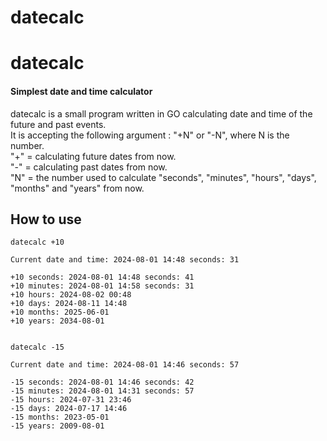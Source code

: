 # datecalc

datecalc
=======

#### Simplest date and time calculator

datecalc is a small program written in GO calculating date and time of the future and past events.\
It is accepting the following argument : "+N" or "-N", where N is the number.\
"+" = calculating future dates from now.\
"-" = calculating past dates from now.\
"N" = the number used to calculate "seconds", "minutes", "hours", "days", "months" and "years" from now.


How to use
-----------

    datecalc +10

    Current date and time: 2024-08-01 14:48 seconds: 31

    +10 seconds: 2024-08-01 14:48 seconds: 41
    +10 minutes: 2024-08-01 14:58 seconds: 31
    +10 hours: 2024-08-02 00:48
    +10 days: 2024-08-11 14:48
    +10 months: 2025-06-01
    +10 years: 2034-08-01


    datecalc -15

    Current date and time: 2024-08-01 14:46 seconds: 57

    -15 seconds: 2024-08-01 14:46 seconds: 42
    -15 minutes: 2024-08-01 14:31 seconds: 57
    -15 hours: 2024-07-31 23:46
    -15 days: 2024-07-17 14:46
    -15 months: 2023-05-01
    -15 years: 2009-08-01

